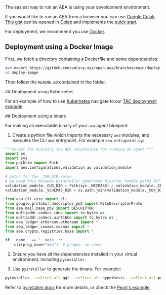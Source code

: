 
The easiest way to run an AEA is using your development environment.

If you would like to run an AEA from a browser you can use <a href="https://colab.research.google.com" target="_blank">Google Colab</a>. <a href="https://gist.github.com/DavidMinarsch/2eeb1541508a61e828b497ab161e1834" target="_blank">This gist</a> can be opened in <a href="https://colab.research.google.com" target="_blank">Colab</a> and implements the <a href="../quickstart">quick start</a>.

For deployment, we recommend you use <a href="https://www.docker.com/" target="_blank">Docker</a>.

## Deployment using a Docker Image

First, we fetch a directory containing a Dockerfile and some dependencies:
``` bash
svn export https://github.com/valory-xyz/open-aea/branches/main/deploy-image
cd deploy-image
```

Then follow the `README.md` contained in the folder.

## Deployment using Kubernetes

For an example of how to use <a href="https://kubernetes.io" target="_blank">Kubernetes</a> navigate to our <a href="https://github.com/valory-xyz/open-aea/tree/main/examples/tac_deploy" target="_blank">TAC deployment example</a>.

## Deployment using a binary

For making an executable binary of your `aea` agent blueprint:

1. Create a python file which imports the necessary `aea` modules, and executes the CLI `aea` entrypoint. For example `aea_entrypoint.py`:
```python
"""Script for building the AEA responsible for running an agent."""
import os
import sys
from pathlib import Path
import aea.configurations.validation as validation_module

# patch for the _CUR_DIR value
# we need this because pyinstaller generated binaries handle paths differently
validation_module._CUR_DIR = Path(sys._MEIPASS) / validation_module._CUR_DIR
validation_module._SCHEMAS_DIR = os.path.join(validation_module._CUR_DIR, "schemas")

from aea.cli.core import cli
from google.protobuf.descriptor_pb2 import FileDescriptorProto
from aea.mail.base_pb2 import DESCRIPTOR
from multiaddr.codecs.idna import to_bytes as _
from multiaddr.codecs.uint16be import to_bytes as _
from aea_ledger_ethereum.ethereum import *
from aea_ledger_cosmos.cosmos import *
from aea.crypto.registries.base import *

if __name__ == "__main__":
    cli(prog_name="aea")  # pragma: no cover
```

2. Ensure you have all the dependencies installed in your virtual environment, including `pyinstaller`.

3. Use `pyinstaller` to generate the binary. For example:
```bash
pyinstaller --collect-all gql --collect-all hypothesis --collect-all pycoingecko --collect-all scipy --hidden-import numpy --collect-all pandas --collect-all pyfolio --collect-all twitter_text --collect-all google.generativeai --collect-all peewee --collect-data eth_account --collect-all autonomy --collect-all operate --collect-all aea_ledger_ethereum --collect-all aea_ledger_cosmos --collect-all aea_ledger_ethereum_flashbots --hidden-import aea_ledger_ethereum --hidden-import aea_ledger_cosmos --hidden-import aea_ledger_ethereum_flashbots --hidden-import grpc --hidden-import openapi_core --collect-all google.protobuf --collect-all openapi_core --collect-all openapi_spec_validator --collect-all asn1crypto --hidden-import py_ecc --hidden-import pytz --collect-all twikit --collect-all twitter_text_parser --collect-all textblob --collect-all backports.tarfile --collect-all js2py --onefile aea_entrypoint.py --name aea_bin --collect-all aea
```

Refer to <a href="https://pyinstaller.org/en/stable/usage.html" target="_blank">pyinstaller docs</a> for more details, or check the <a href="https://github.com/valory-xyz/olas-operate-app/blob/v0.2.0-rc137/Makefile#L24-L27" target="_blank">Pearl's example</a>.
